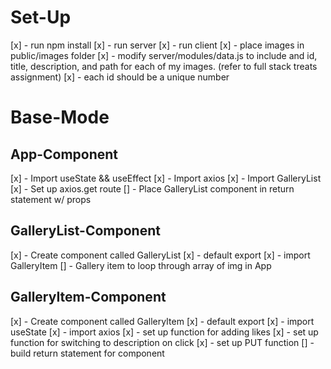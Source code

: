 # Set-Up
[x] - run npm install
[x] - run server
[x] - run client
[x] - place images in public/images folder
[x] - modify server/modules/data.js to include and id, title, description, and path for each of my images. (refer to full stack treats assignment)
[x] - each id should be a unique number


# Base-Mode

## App-Component
[x] - Import useState && useEffect
[x] - Import axios
[x] - Import GalleryList
[x] - Set up axios.get route
[] - Place GalleryList component in return statement w/ props


## GalleryList-Component
[x] - Create component called GalleryList
[x] - default export
[x] - import GalleryItem
[] - Gallery item to loop through array of img in App

## GalleryItem-Component
[x] - Create component called GalleryItem
[x] - default export
[x] - import useState
[x] - import axios
[x] - set up function for adding likes
[x] - set up function for switching to description on click
[x] - set up PUT function
[] - build return statement for component


